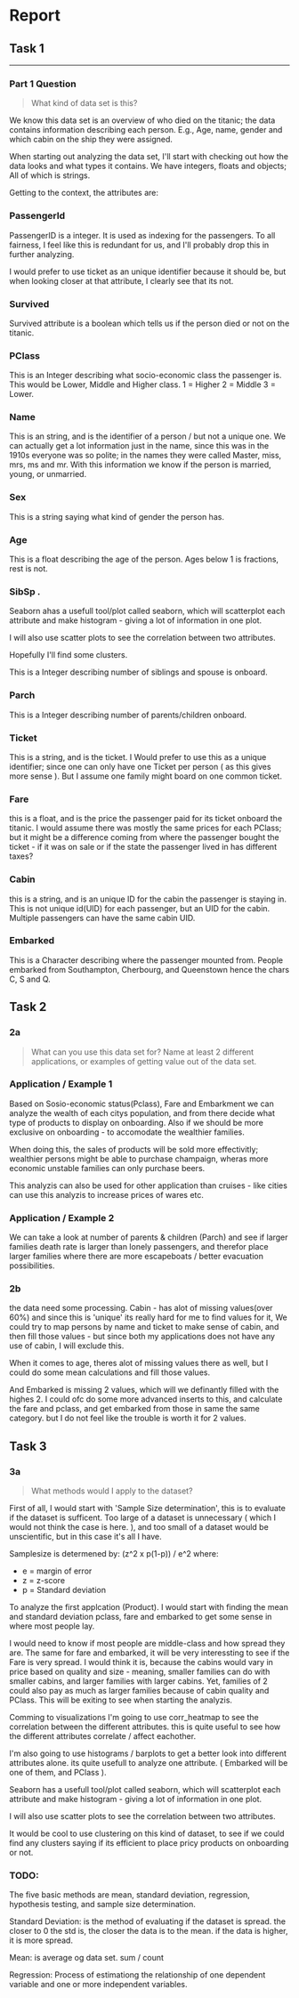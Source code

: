 # Report

## Task 1

---

### Part 1 Question

> What kind of data set is this?

We know this data set is an overview of who died on the titanic; the data contains information describing each person. E.g., Age, name, gender and which cabin on the ship they were assigned.

When starting out analyzing the data set, I'll start with checking out how the data looks and what types it contains. We have integers, floats and objects; All of which is strings.

Getting to the context, the attributes are:

### PassengerId

PassengerID is a integer. It is used as indexing for the passengers. To all fairness, I feel like this is redundant for us, and I'll probably drop this in further analyzing.

I would prefer to use ticket as an unique identifier because it should be, but when looking closer at that attribute, I clearly see that its not.

### Survived

Survived attribute is a boolean which tells us if the person died or not on the titanic.

### PClass

This is an Integer describing what socio-economic class the passenger is. This would be Lower, Middle and Higher class.
1 = Higher
2 = Middle
3 = Lower.

### Name

This is an string, and is the identifier of a person / but not a unique one.
We can actually get a lot information just in the name, since this was in the 1910s everyone was so polite; in the names they were called Master, miss, mrs, ms and mr. With this information we know if the person is married, young, or unmarried.

### Sex

This is a string saying what kind of gender the person has.

### Age

This is a float describing the age of the person. Ages below 1 is fractions, rest is not.

### SibSp .

Seaborn ahas a usefull tool/plot called seaborn, which will scatterplot each attribute and make histogram - giving a lot of information in one plot.

I will also use scatter plots to see the correlation between two attributes.

Hopefully I'll find some clusters.  

This is a Integer describing number of siblings and spouse is onboard.

### Parch

This is a Integer describing number of parents/children onboard.

### Ticket

This is a string, and is the ticket. I Would prefer to use this as a unique identifier; since one can only have one Ticket per person ( as this gives more sense ). But I assume one family might board on one common ticket.

### Fare

this is a float, and is the price the passenger paid for its ticket onboard the titanic.
I would assume there was mostly the same prices for each PClass; but it might be a difference coming from where the passenger bought the ticket - if it was on sale or if the state the passenger lived in has different taxes?

### Cabin

this is a string, and is an unique ID for the cabin the passenger is staying in. This is not unique id(UID) for each passenger, but an UID for the cabin. Multiple passengers can have the same cabin UID.

### Embarked

This is a Character describing where the passenger mounted from. People embarked from  Southampton, Cherbourg, and Queenstown hence the chars C, S and Q.

## Task 2

### 2a
> What can you use this data set for? Name at least 2 different applications, or examples of getting value out of the data set.

### Application / Example 1

Based on Sosio-economic status(Pclass), Fare and Embarkment we can analyze the wealth of each citys population, and from there decide what type of products to display on onboarding. Also if we should be more exclusive on onboarding - to accomodate the wealthier families.

When doing this, the sales of products will be sold more effectivitly; wealthier persons might be able to purchase champaign, wheras more economic unstable families can only purchase beers.

This analyzis can also be used for other application than cruises - like cities can use this analyzis to increase prices of wares etc.

### Application / Example 2

We can take a look at number of parents & children (Parch) and see if larger families death rate is larger than lonely passengers, and therefor place larger families where there are more escapeboats / better evacuation possibilities.

### 2b

the data need some processing. Cabin - has alot of missing values(over 60%) and since this is 'unique' its really hard for me to find values for it, We could try to map persons by name and ticket to make sense of cabin, and then fill those values - but since both my applications does not have any use of cabin, I will exclude this.

When it comes to age, theres alot of missing values there as well, but I could do some mean calculations and fill those values.

And Embarked is missing 2 values, which will we definantly filled with the highes 2.
I could ofc do some more advanced inserts to this, and calculate the fare and pclass, and get embarked from those in same the same category. but I do not feel like the trouble is worth it for 2 values.

## Task 3

### 3a

> What methods would I apply to the dataset?

First of all, I would start with 'Sample Size determination', this is to evaluate if the dataset is sufficent. Too large of a dataset is unnecessary ( which I would not think the case is here. ), and too small of a dataset would be unscientific, but in this case it's all I have.

Samplesize is determened by: (z^2 x p(1-p)) / e^2 
where:
- e = margin of error
- z = z-score
- p = Standard deviation


To analyze the first applcation (Product). I would start with finding the mean and standard deviation pclass, fare and embarked to get some sense in where most people lay.

I would need to know if most people are middle-class and how spread they are. The same for fare and embarked, it will be very interessting to see if the Fare is very spread. I would think it is, because the cabins would vary in price based on quality and size - meaning, smaller families can do with smaller cabins, and larger families with larger cabins. Yet, families of 2 could also pay as much as larger families because of cabin quality and PClass. This will be exiting to see when starting the analyzis.

Comming to visualizations I'm going to use corr_heatmap to see the correlation between the different attributes. this is quite useful to see how the different attributes correlate / affect eachother. 

I'm also going to use histograms / barplots to get a better look into different attributes alone. its quite usefull to analyze one attribute. ( Embarked will be one of them, and PClass ).

Seaborn has a usefull tool/plot called seaborn, which will scatterplot each attribute and make histogram - giving a lot of information in one plot.

I will also use scatter plots to see the correlation between two attributes.

It would be cool to use clustering on this kind of dataset, to see if we could find any clusters saying if its efficient to place pricy products on onboarding or not.

### TODO:
The five basic methods are mean, standard deviation, regression, hypothesis testing, and sample size determination.

Standard Deviation: is the method of evaluating if the dataset is spread. the closer to 0 the std is, the closer the data is to the mean. if the data is higher, it is more spread.

Mean: is average og data set. sum / count

Regression: Process of estimationg the relationship of one dependent variable and one or more independent variables.
